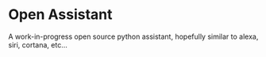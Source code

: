 # Open Assistant
A work-in-progress open source python assistant, hopefully similar to alexa, siri, cortana, etc...

